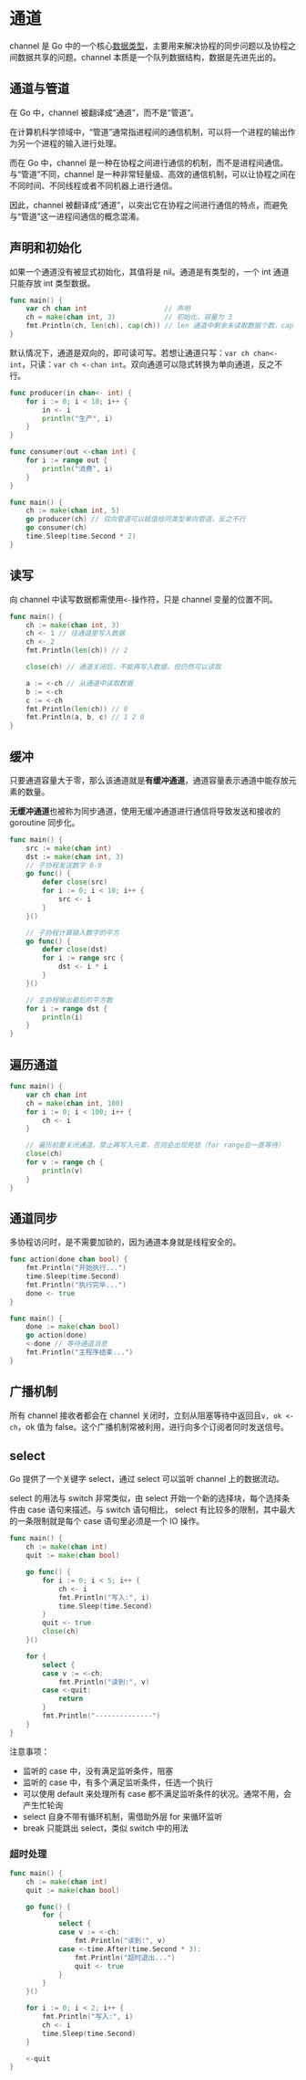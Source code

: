 # 通道

channel 是 Go 中的一个核心[数据类型](/go/basics/basic-data-types-in-go)，主要用来解决协程的同步问题以及协程之间数据共享的问题。channel 本质是一个队列数据结构，数据是先进先出的。

## 通道与管道

在 Go 中，channel 被翻译成“通道”，而不是“管道”。

在计算机科学领域中，“管道”通常指进程间的通信机制，可以将一个进程的输出作为另一个进程的输入进行处理。

而在 Go 中，channel 是一种在协程之间进行通信的机制，而不是进程间通信。与“管道”不同，channel 是一种非常轻量级、高效的通信机制，可以让协程之间在不同时间、不同线程或者不同机器上进行通信。

因此，channel 被翻译成“通道”，以突出它在协程之间进行通信的特点，而避免与“管道”这一进程间通信的概念混淆。

## 声明和初始化

如果一个通道没有被显式初始化，其值将是 nil。通道是有类型的，一个 int 通道只能存放 int 类型数据。

```go
func main() {
	var ch chan int                   // 声明
	ch = make(chan int, 3)            // 初始化，容量为 3
	fmt.Println(ch, len(ch), cap(ch)) // len 通道中剩余未读取数据个数，cap 通道容量
}
```

默认情况下，通道是双向的，即可读可写。若想让通道只写：`var ch chan<- int`，只读：`var ch <-chan int`。双向通道可以隐式转换为单向通道，反之不行。

```go
func producer(in chan<- int) {
	for i := 0; i < 10; i++ {
		in <- i
		println("生产", i)
	}
}

func consumer(out <-chan int) {
	for i := range out {
		println("消费", i)
	}
}

func main() {
	ch := make(chan int, 5)
	go producer(ch) // 双向管道可以赋值给同类型单向管道，反之不行
	go consumer(ch)
	time.Sleep(time.Second * 2)
}
```

## 读写

向 channel 中读写数据都需使用`<-`操作符，只是 channel 变量的位置不同。

```go
func main() {
	ch := make(chan int, 3)
	ch <- 1 // 往通道里写入数据
	ch <- 2
	fmt.Println(len(ch)) // 2

	close(ch) // 通道关闭后，不能再写入数据，但仍然可以读取

	a := <-ch // 从通道中读取数据
	b := <-ch
	c := <-ch
	fmt.Println(len(ch)) // 0
	fmt.Println(a, b, c) // 1 2 0
}
```

## 缓冲

只要通道容量大于零，那么该通道就是**有缓冲通道**，通道容量表示通道中能存放元素的数量。

**无缓冲通道**也被称为同步通道，使用无缓冲通道进行通信将导致发送和接收的 goroutine 同步化。

```go
func main() {
	src := make(chan int)
	dst := make(chan int, 3)
	// 子协程发送数字 0-9
	go func() {
		defer close(src)
		for i := 0; i < 10; i++ {
			src <- i
		}
	}()

	// 子协程计算输入数字的平方
	go func() {
		defer close(dst)
		for i := range src {
			dst <- i * i
		}
	}()

	// 主协程输出最后的平方数
	for i := range dst {
		println(i)
	}
}
```

## 遍历通道

```go
func main() {
	var ch chan int
	ch = make(chan int, 100)
	for i := 0; i < 100; i++ {
		ch <- i
	}

	// 遍历前要关闭通道，禁止再写入元素，否则会出现死锁（for range会一直等待）
	close(ch)
	for v := range ch {
		println(v)
	}
}
```

## 通道同步

多协程访问时，是不需要加锁的，因为通道本身就是线程安全的。

```go
func action(done chan bool) {
	fmt.Println("开始执行...")
	time.Sleep(time.Second)
	fmt.Println("执行完毕...")
	done <- true
}

func main() {
	done := make(chan bool)
	go action(done)
	<-done // 等待通道消息
	fmt.Println("主程序结束...")
}
```

## 广播机制

所有 channel 接收者都会在 channel 关闭时，立刻从阻塞等待中返回且`v, ok <- ch`，ok 值为 false。这个广播机制常被利用，进行向多个订阅者同时发送信号。

## select

Go 提供了一个关键字 select，通过 select 可以监听 channel 上的数据流动。

select 的用法与 switch 非常类似，由 select 开始一个新的选择块，每个选择条件由 case 语句来描述。与 switch 语句相比， select 有比较多的限制，其中最大的一条限制就是每个 case 语句里必须是一个 IO 操作。

```go
func main() {
	ch := make(chan int)
	quit := make(chan bool)

	go func() {
		for i := 0; i < 5; i++ {
			ch <- i
			fmt.Println("写入:", i)
			time.Sleep(time.Second)
		}
		quit <- true
		close(ch)
	}()

	for {
		select {
		case v := <-ch:
			fmt.Println("读到:", v)
		case <-quit:
			return
		}
		fmt.Println("--------------")
	}
}
```

注意事项：

- 监听的 case 中，没有满足监听条件，阻塞
- 监听的 case 中，有多个满足监听条件，任选一个执行
- 可以使用 default 来处理所有 case 都不满足监听条件的状况。通常不用，会产生忙轮询
- select 自身不带有循环机制，需借助外层 for 来循环监听
- break 只能跳出 select，类似 switch 中的用法

### 超时处理

```go
func main() {
	ch := make(chan int)
	quit := make(chan bool)

	go func() {
		for {
			select {
			case v := <-ch:
				fmt.Println("读到:", v)
			case <-time.After(time.Second * 3):
				fmt.Println("超时退出...")
				quit <- true
			}
		}
	}()

	for i := 0; i < 2; i++ {
		fmt.Println("写入:", i)
		ch <- i
		time.Sleep(time.Second)
	}

	<-quit
}
```
